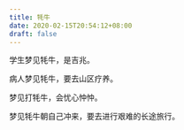 ```yaml
---
title: 牦牛
date: 2020-02-15T20:54:12+08:00
draft: false
---
```


学生梦见牦牛，是吉兆。<br>


病人梦见牦牛，要去山区疗养。<br>


梦见打牦牛，会忧心忡忡。<br>


梦见牦牛朝自己冲来，要去进行艰难的长途旅行。<br>
